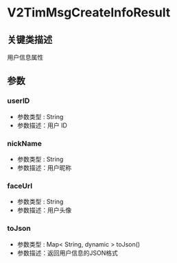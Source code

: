 # V2TimMsgCreateInfoResult

## 关键类描述

用户信息属性

## 参数

### userID

* 参数类型 : String
* 参数描述：用户 ID

### nickName

* 参数类型 : String
* 参数描述：用户昵称

### faceUrl

* 参数类型 : String
* 参数描述：用户头像

### toJson

* 参数类型 : Map< String, dynamic > toJson()
* 参数描述：返回用户信息的JSON格式
